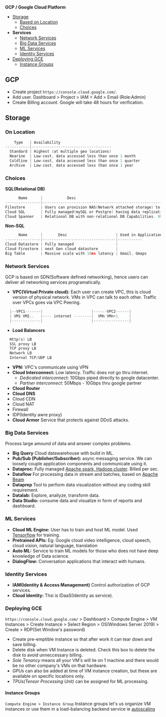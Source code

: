 **GCP / Google Cloud Platform**
- [Storage](#sto)
  - [Based on Location](#loc)
  - [Choices](#typ)
- **Services**
  - [Network Services](#net)
  - [Big Data Services](#bd)
  - [ML Services](#ml)
  - [Identity Services](#id)
- [Deploying GCE](#dep)
  - [Instance Groups](#ins)

## GCP
- Create project `https://console.cloud.google.com/`.
- Add user. Dashboard > Project > IAM > Add > Email (Role:Admin)
- Create Billing account. Google will take 48 hours for verification.

<a name=sto></a>
## Storage
<a name=loc></a>
### On Location
```c
    Type   | Availability 
-----------|------------------------------------
  Standard | Highest (at multiple geo locations)
  Nearine  | Low-cost, data accessed less than once 1 month
  Coldline | Low-cost, data accessed less than once 1 quarter
  Archive  | Low-cost, data accessed less than once 1 year
```
<a name=typ></a>
### Choices
**SQL(Relational DB)**
```c
      Name      |           Desc                                                               | Applications
----------------|------------------------------------------------------------------------------|---
Filestore       | Users can provision NAS(Network attached storage) to integrate with GCE,GKE  |
Cloud SQL       | Fully managed(mySQL or Postgre) having data replication,backup,monitoring etc|
Cloud Spanner   | Relational DB with non-relational DB Capabilities. 99.99% availability SLA   | Trading,banks
```
**Non-SQL**
```c
      Name      |       Desc                      | Used in Applications
----------------|---------------------------------|-----------
Cloud Datastore | Fully managed                   | 
Cloud Firestore | next Gen cloud datastore        |
Big Table       | Massive scale with 10ms latency | Gmail, Gmaps
```

<a name=net></a>
### Network Services
GCP is based on SDN(Software defined networking), hence users can deliver all networking services programatically.
- **VPC(Virtual Private cloud):** Each user can create VPC, this is cloud version of physical network. VMs in VPC can talk to each other. Traffic over VPCs goes via VPC Peering.
```c
  |--VPC1-------|                      |------VPC2------|
  | VM1 VM2..   |---- internet --------|  VMn VMn+1     |
  |-------------|                      |----------------|
```
- **Load Balancers**
```c
  Http(s) LB
  SSL proxy LB
  TCP proxy LB
  Network LB
  Internal TCP/UDP LB
```
- **VPN:** VPC's communicate using VPN
- **Cloud Interconnect:** Low latency. Traffic does not go thru internet.
  - _Dedicated interconnect:_ 10Gbps piped directly to google datacenter.
  - _Partner interconnect:_ 50Mbps - 10Gbps thru google partner
- **Cloud Router**
- **Cloud DNS**
- Cloud CDN
- Cloud NAT
- Firewall
- IDP(Identity awre proxy)
- **Cloud Armor** Service that protects against DDoS attacks.

<a name=bd></a>
### Big Data Services
Process large amound of data and answer complex problems.
- **Big Query** Cloud datawarehouse with build in ML.
- **Pub/Sub (Publisher/Subscriber):** async messaging service. We can loosely couple application components and communicate using it.
- **Dataproc:** Fully managed [Apache spark, Hadoop cluster](). Billed per sec.
- **Dataflow** For processing data in stream and batches, based on [Apache Beam]()
- **Dataprep** Tool to perform data visualization without any coding skill requirement.
- **Datalab:** Explore, analiyze, transform data.
- **Data Studio:** consume data and visualize in form of reports and dashboard.

<a name=ml></a>
### ML Services
- **Cloud ML Engine:** User has to train and host ML model. Used [Tensorflow]() for training.
- **Pretrained APIs:** Eg: Google cloud video intelligence, cloud speech, cloud vision, natural language, translation
- **Auto ML:** Service to train ML models for those who does not have deep knowledge of Data science.
- **DialogFlow:** Conversation applications that interact with humans.

<a name=id></a>
### Identity Services
- **IAM(Identity & Access Management)** Control authorization of GCP services.
- **Cloud Identity:** Thsi is IDaaS(Identity as service). 

<a name=dep></a>
### Deploying GCE
`https://console.cloud.google.com/` > Dashboard > Compute Engine > VM Instances > Create Instance > Select Region > OS(Windows Server 2019) > Create > RDP(Set Window's password)
- Create pre-emptible instance so that after work it can tear down and save billing.
- Delete disk when VM Instance is deleted. Check this box to delete the disk to avoid unneccessary billing.
- _Sole Tenancy_ means all your VM's will lie on 1 machine and there would be no other company's VMs on that hardware.
- _GPUs_ can also be added at time of VM instance creation, but these are available on specific locations only.
- _TPUs(Tensor Processing Unit)_ can be assigned for ML processing.

<a name=ins></a>
#### Instance Groups
`Compute Engine > Instance Group`
Instance groups let's us organize VM instances or use them in a load-balancing backend service ie [autoscaling](/System-Design/Concepts/Terms)
